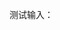 

测试输入：
<script markdown="0">
	a=document.currentScript.parentNode
	a.insertAdjacentHTML('beforeEnd', '<input />')
	a.lastChild.oninput=(e)=>{
		a.insertAdjacentHTML('beforeEnd',e.target.value)
		console.log(e.target.value)
	}
</script>
